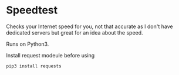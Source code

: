 # Speedtest

Checks your Internet speed for you, not that accurate as I don't have dedicated servers but
great for an idea about the speed.

Runs on Python3.

Install request modeule before using

~~~
pip3 install requests
~~~
